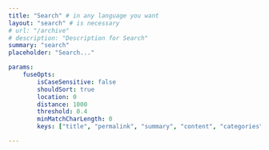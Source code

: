 ```yaml
---
title: "Search" # in any language you want
layout: "search" # is necessary
# url: "/archive"
# description: "Description for Search"
summary: "search"
placeholder: "Search..."

params:
    fuseOpts:
        isCaseSensitive: false
        shouldSort: true
        location: 0
        distance: 1000
        threshold: 0.4
        minMatchCharLength: 0
        keys: ["title", "permalink", "summary", "content", "categories", "tags", "author"]

---
```


